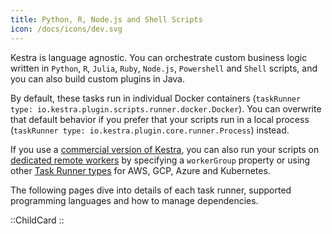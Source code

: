 ```yaml
---
title: Python, R, Node.js and Shell Scripts
icon: /docs/icons/dev.svg
---
```


Kestra is language agnostic. You can orchestrate custom business logic written in `Python`, `R`, `Julia`, `Ruby`,  `Node.js`, `Powershell` and `Shell` scripts, and you can also build custom plugins in Java.

By default, these tasks run in individual Docker containers (`taskRunner type: io.kestra.plugin.scripts.runner.docker.Docker`). You can overwrite that default behavior if you prefer that your scripts run in a local process (`taskRunner type: io.kestra.plugin.core.runner.Process`) instead.

If you use a [commercial version of Kestra](../../06.enterprise/index.md), you can also run your scripts on [dedicated remote workers](../../06.enterprise/worker-group.md) by specifying a `workerGroup` property or using other [Task Runner types](../../05.concepts/09.task-runners/04.types/index.md) for AWS, GCP, Azure and Kubernetes.

The following pages dive into details of each task runner, supported programming languages and how to manage dependencies.

::ChildCard
::
